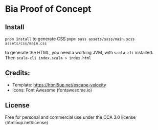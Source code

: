 # Bia Proof of Concept

## Install

`pnpm install`
to generate CSS
`pnpm sass assets/sass/main.scss assets/css/main.css`

to generate the HTML, you need a working JVM, with `scala-cli` installed.
Then `scala-cli index.scala > index.html`

## Credits:

- Template: https://html5up.net/escape-velocity
- Icons: Font Awesome (fontawesome.io)

## License

Free for personal and commercial use under the CCA 3.0 license (html5up.net/license)
